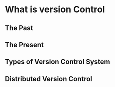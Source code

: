 

# What is version Control

## The Past


## The Present


## Types of Version Control System



## Distributed Version Control


